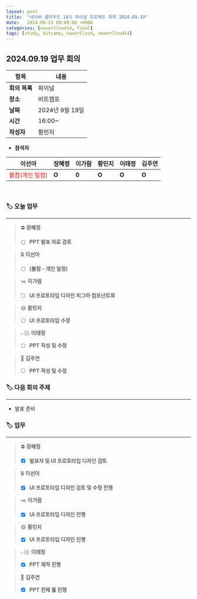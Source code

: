 ```yaml
---
layout: post
title:  "네이버 클라우드 14기 파이널 프로젝트 회의 2024.09.19"
date:   2024-09-23 00:00:00 +0900
categories: [naverCloud14, final]
tags: [study, bitcamp, naverCloud, naverCloud14]
---
```


## 2024.09.19 업무 회의

| **항목**    | **내용**       |
|-----------|--------------|
| **회의 목록** | 파이널          |
| **장소**    | 비트캠프         |
| **날짜**    | 2024년 9월 19일 |
| **시간**    | 16:00~       |
| **작성자**   | 황민지          |

- **참석자**

| **이선아** | **장혜정** | **이가람** | **황민지** | **이태정** | **김주연**                            |
|---------|---------|---------|---------|---------|------------------------------------|
| <span style="color: red">불참(개인 일정)</span>       | **O**       | **0**   | **O**       | **O**       | **O** |

<br>

### 🏷️ 오늘 업무

[// 체크박스]: # ([ ], [x])

---

>⛔
**장혜정**
>- [ ]  **PPT 발표 자료 검토**

>🔒
**이선아**
>- [ ]  **(불참 - 개인 일정)**

>✂️
**이가람**
>- [ ]  **UI 프로토타입 디자인 피그마 컴포넌트화**

>😄
**황민지**
>- [ ]  **UI 프로토타입 수정**

>👉🏽
**이태정**
>- [ ]  **PPT 작성 및 수정**

>📖
**김주연**
>- [ ]  **PPT 작성 및 수정**


### 🏷️ 다음 회의 주제

---

- 발표 준비


### 🏷️ 업무

[// 체크박스]: # ([ ], [x])

---

>⛔
**장혜정**
>- [x]  **발표자 및 UI 프로토타입 디자인 검토**

>🔒
**이선아**
>- [x]  **UI 프로토타입 디자인 검토 및 수정 진행**

>✂️
**이가람**
>- [x]  **UI 프로토타입 디자인 진행**

>😄
**황민지**
>- [x]  **UI 프로토타입 디자인 진행**

>👉🏽
**이태정**
>- [x]  **PPT 제작 진행**

>📖
**김주연**
>- [x]  **PPT 전체 틀 진행**
